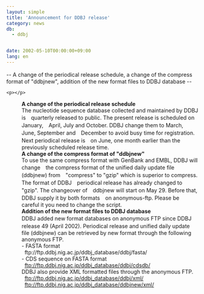 ```yaml
---
layout: simple
title: 'Announcement for DDBJ release'
category: news
db:
  - ddbj


date: 2002-05-10T00:00:00+09:00
lang: en
---
```


<html>
<dt>-- A change of the periodical release schedule, a change of the compress　format of "ddbjnew", addition of the new format files to DDBJ database --

    <p></p>
</dt>
<dd><b>A change of the periodical release schedule</b><br>
<dd>The nucleotide sequence database collected and maintained by DDBJ is　quarterly released to public. The present release is scheduled on January,　April, July and October. DDBJ change them to March, June, September and　December to avoid busy time for registration. Next periodical release is　on June, one month earlier than the previously scheduled release time.<br>
<dd><b>A change of the compress format of "ddbjnew"</b><br>
<dd>To use the same compress format with GenBank and EMBL, DDBJ will change　the compress format of the unified daily update file (ddbjnew) from　"compress" to "gzip" which is superior to compress. The format of DDBJ　periodical release has already changed to "gzip". The changeover of　ddbjnew will start on May 29. Before that, DDBJ supply it by both formats　on anonymous-ftp. Please be careful it you need to change the script.<br>
<dd><b>Addition of the new format files to DDBJ database</b><br>
<dd>DDBJ added new format databases on anonymous FTP since DDBJ　release 49 (April 2002). Periodical release and unified daily update　file (ddbjnew) can be retrieved by new format through the following<br>anonymous FTP.<br>
<dd>- FASTA format<br>
<dd>  <a>ftp://ftp.ddbj.nig.ac.jp/ddbj_database/ddbj/fasta/</a><br>
<dd>- CDS sequence on FASTA format<br>
<dd>  <a href="ftp://ftp.ddbj.nig.ac.jp/ddbj_database/ddbj/cdsdb/">ftp://ftp.ddbj.nig.ac.jp/ddbj_database/ddbj/cdsdb/</a><br>
<dd>DDBJ also provide XML formatted files through the anonymous FTP.<br>
<dd>  <a href="ftp://ftp.ddbj.nig.ac.jp/ddbj_database/ddbj/xml/">ftp://ftp.ddbj.nig.ac.jp/ddbj_database/ddbj/xml/</a><br>
<dd>  <a href="ftp://ftp.ddbj.nig.ac.jp/ddbj_database/ddbjnew/xml/">ftp://ftp.ddbj.nig.ac.jp/ddbj_database/ddbjnew/xml/</a></dd>
</dd>
</dd>
</dd>
</dd>
</dd>
</dd>
</dd>
</dd>
</dd>
</dd>
</dd>
</dd>
</html>
